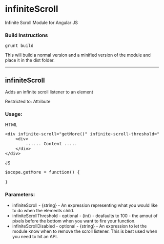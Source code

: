 infiniteScroll
===============

Infinite Scroll Module for Angular JS

### Build Instructions

<pre>
grunt build
</pre>

This will build a normal version and a minified version of the module and place it in the dist folder.

---------------

## infiniteScroll

Adds an infinite scroll listener to an element

Restricted to: Attribute

### Usage:

HTML
<pre>
&lt;div infinite-scroll="getMore()" infinite-scroll-threshold="200" style="overflow: hidden; overflow-y: scroll;">
    &lt;div>
        ...... Content .....
    &lt;/div>
&lt;/div>
</pre>

JS
<pre>
$scope.getMore = function() {
    
}
</pre>

### Parameters:

- infiniteScroll - {string} - An expression representing what you would like to do when the elements child.
- infiniteScrollThreshold - optional - {int} - deafaults to 100 - the amout of pixels before the bottom when you want to fire your function.
- infiniteScrollDisabled - optional - {string} - An expression to let the module know when to remove the scroll listener. This is best used when you need to hit an API.
